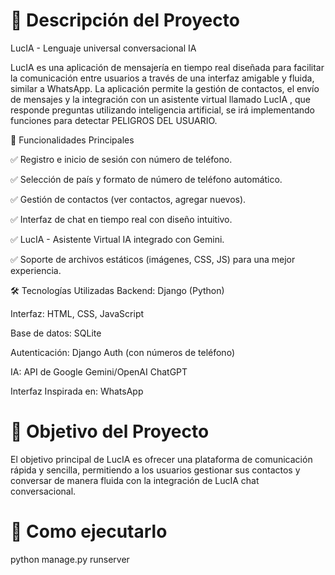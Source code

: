 <h1>📌 Descripción del Proyecto </h1>
        
LucIA - Lenguaje universal conversacional IA

LucIA es una aplicación de mensajería en tiempo real diseñada para facilitar la comunicación entre usuarios a través de una interfaz amigable y fluida, similar a WhatsApp. La aplicación permite la gestión de contactos, el envío de mensajes y la integración con un asistente virtual llamado LucIA , que responde preguntas utilizando inteligencia artificial, se irá implementando funciones para detectar PELIGROS DEL USUARIO.

🔹 Funcionalidades Principales

✅ Registro e inicio de sesión con número de teléfono.

✅ Selección de país y formato de número de teléfono automático.

✅ Gestión de contactos (ver contactos, agregar nuevos).

✅ Interfaz de chat en tiempo real con diseño intuitivo.

✅ LucIA - Asistente Virtual IA integrado con Gemini.

✅ Soporte de archivos estáticos (imágenes, CSS, JS) para una mejor experiencia.

🛠️ Tecnologías Utilizadas
Backend: Django (Python)

Interfaz: HTML, CSS, JavaScript

Base de datos: SQLite

Autenticación: Django Auth (con números de teléfono)

IA: API de Google Gemini/OpenAI ChatGPT

Interfaz Inspirada en: WhatsApp

<h1>🎯 Objetivo del Proyecto </h1>
El objetivo principal de LucIA es ofrecer una plataforma de comunicación rápida y sencilla, permitiendo a los usuarios gestionar sus contactos y conversar de manera fluida con la integración de LucIA chat conversacional.

<h1>🎯 Como ejecutarlo </h1>
python manage.py runserver

